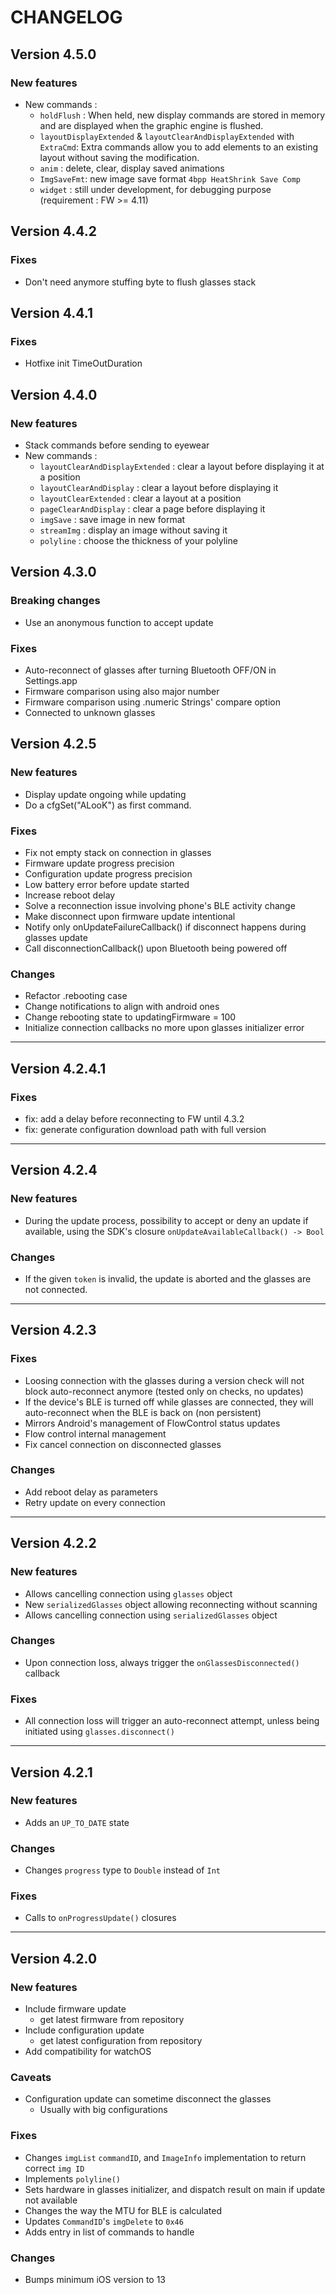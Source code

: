 # CHANGELOG

## Version 4.5.0

### New features
- New commands :
  - `holdFlush` : When held, new display commands are stored in memory and are displayed when the graphic engine is flushed.
  - `layoutDisplayExtended`  & `layoutClearAndDisplayExtended` with `ExtraCmd`:  Extra commands allow you to add elements to an existing layout without saving the modification.
  - `anim` : delete, clear, display saved animations
  - `ImgSaveFmt`: new image save format `4bpp HeatShrink Save Comp`
  - `widget` : still under development, for debugging purpose (requirement : FW >= 4.11)
  
## Version 4.4.2

### Fixes
- Don't need anymore stuffing byte to flush glasses stack
  
## Version 4.4.1

### Fixes
- Hotfixe init TimeOutDuration

## Version 4.4.0

### New features
- Stack commands before sending to eyewear
- New commands :
  - `layoutClearAndDisplayExtended` : clear a layout before displaying it at a position
  - `layoutClearAndDisplay` : clear a layout before displaying it
  - `layoutClearExtended` : clear a layout at a position
  - `pageClearAndDisplay` : clear a page before displaying it
  - `imgSave` : save image in new format
  - `streamImg` : display an image without saving it
  - `polyline` : choose the thickness of your polyline

## Version 4.3.0

### Breaking changes
- Use an anonymous function to accept update

### Fixes
- Auto-reconnect of glasses after turning Bluetooth OFF/ON in Settings.app
- Firmware comparison using also major number
- Firmware comparison using .numeric Strings' compare option
- Connected to unknown glasses

## Version 4.2.5

### New features
- Display update ongoing while updating
- Do a cfgSet("ALooK") as first command.

### Fixes
- Fix not empty stack on connection in glasses
- Firmware update progress precision
- Configuration update progress precision
- Low battery error before update started
- Increase reboot delay
- Solve a reconnection issue involving phone's BLE activity change
- Make disconnect upon firmware update intentional
- Notify only onUpdateFailureCallback() if disconnect happens during glasses update
- Call disconnectionCallback() upon Bluetooth being powered off

### Changes
- Refactor .rebooting case
- Change notifications to align with android ones
- Change rebooting state to updatingFirmware = 100
- Initialize connection callbacks no more upon glasses initializer error

---

## Version 4.2.4.1

### Fixes
- fix: add a delay before reconnecting to FW until 4.3.2
- fix: generate configuration download path with full version

---

## Version 4.2.4

### New features
- During the update process, possibility to accept or deny an update if available, using the SDK's closure `onUpdateAvailableCallback() -> Bool`

### Changes
- If the given `token` is invalid, the update is aborted and the glasses are not connected.

---

## Version 4.2.3

### Fixes
- Loosing connection with the glasses during a version check will not block auto-reconnect anymore (tested only on checks, no updates)
- If the device's BLE is turned off while glasses are connected, they will auto-reconnect when the BLE is back on (non persistent)
- Mirrors Android's management of FlowControl status updates
- Flow control internal management
- Fix cancel connection on disconnected glasses

### Changes
- Add reboot delay as parameters
- Retry update on every connection

---

## Version 4.2.2

### New features
- Allows cancelling connection using `glasses` object
- New `serializedGlasses` object allowing reconnecting without scanning
- Allows cancelling connection using `serializedGlasses` object

### Changes
- Upon connection loss, always trigger the `onGlassesDisconnected()` callback

### Fixes
- All connection loss will trigger an auto-reconnect attempt, unless being initiated using `glasses.disconnect()`

---

## Version 4.2.1

### New features
- Adds an `UP_TO_DATE` state

### Changes
- Changes `progress` type to `Double` instead of `Int`

### Fixes
- Calls to `onProgressUpdate()` closures

---

## Version 4.2.0

### New features
- Include firmware update
    - get latest firmware from repository
- Include configuration update
    - get latest configuration from repository
- Add compatibility for watchOS

### Caveats
- Configuration update can sometime disconnect the glasses
    - Usually with big configurations

### Fixes
- Changes `imgList` `commandID`, and `ImageInfo` implementation to return correct `img ID`
- Implements `polyline()`
- Sets hardware in glasses initializer, and dispatch result on main if update not available
- Changes the way the MTU for BLE is calculated
- Updates `CommandID`'s `imgDelete` to `0x46`
- Adds entry in list of commands to handle

### Changes
- Bumps minimum iOS version to 13
